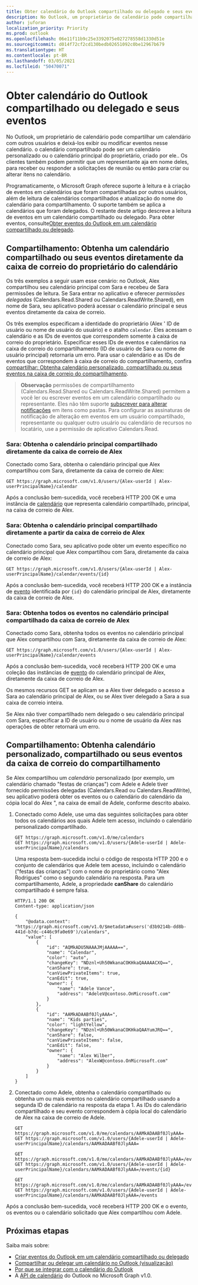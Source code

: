 ```yaml
---
title: Obter calendário do Outlook compartilhado ou delegado e seus eventos
description: No Outlook, um proprietário de calendário pode compartilhar um calendário com outros usuários e deixá-los exibir ou modificar eventos nesse calendário. o calendário pode ser um calendário personalizado ou o calendário principal. O proprietário também podem permitir que um representante aja em nome deles, para receber ou responder a solicitações de reunião ou então para criar ou alterar itens no calendário da conta de email.
author: juforan
localization_priority: Priority
ms.prod: outlook
ms.openlocfilehash: 06e11f11b9c25e3392075e027278558d1330d51e
ms.sourcegitcommit: d014f72cf2cd130bedb02651092c0be12967b679
ms.translationtype: HT
ms.contentlocale: pt-BR
ms.lasthandoff: 03/05/2021
ms.locfileid: "50470071"
---
```

# <a name="get-shared-or-delegated-outlook-calendar-and-its-events"></a>Obter calendário do Outlook compartilhado ou delegado e seus eventos

No Outlook, um proprietário de calendário pode compartilhar um calendário com outros usuários e deixá-los exibir ou modificar eventos nesse calendário. o calendário compartilhado pode ser um calendário personalizado ou o calendário principal do proprietário, criado por ele.. Os clientes também podem permitir que um representante aja em nome deles, para receber ou responder a solicitações de reunião ou então para criar ou alterar itens no calendário.

Programaticamente, o Microsoft Graph oferece suporte à leitura e à criação de eventos em calendários que foram compartilhadas por outros usuários, além de leitura de calendários compartilhados e atualização do nome do calendário para compartilhamento. O suporte também se aplica a calendários que foram delegados. O restante deste artigo descreve a leitura de eventos em um calendário compartilhado ou delegado. Para obter eventos, consulte[Obter eventos do Outlook em um calendário compartilhado ou delegado](outlook-create-event-in-shared-delegated-calendar.md).

## <a name="sharee-get-a-shared-calendar-or-its-events-directly-from-calendar-owners-mailbox"></a>Compartilhamento: Obtenha um calendário compartilhado ou seus eventos diretamente da caixa de correio do proprietário do calendário

Os três exemplos a seguir usam esse cenário: no Outlook, Alex compartilhou seu calendário principal com Sara e recebeu de Sara permissões de leitura. Se Sara entrar no aplicativo e oferecer _permissões delegadas_ (Calendars.Read.Shared ou Calendars.ReadWrite.Shared), em nome de Sara, seu aplicativo poderá acessar o calendário principal e seus eventos diretamente da caixa de correio.

Os três exemplos especificam a identidade do proprietário (Alex ' ID de usuário ou nome de usuário do usuário) e o atalho `calendar`. Eles acessam o calendário e as IDs de eventos que correspondem somente à caixa de correio do proprietário. Especificar esses IDs de eventos e calendários na caixa de correio do compartilhamento (ID de usuário de Sara ou nome de usuário principal) retornaria um erro. Para usar o calendário e as IDs de eventos que correspondem à caixa de correio do compartilhamento, confira [compartilhar: Obtenha calendário personalizado, compartilhado ou seus eventos na caixa de correio do compartilhamento](#sharee-get-shared-custom-calendar-or-its-events-from-sharees-mailbox). 

> **Observação** permissões de compartilhamento (Calendars.Read.Shared ou Calendars.ReadWrite.Shared) permitem a você ler ou escrever eventos em um calendário compartilhado ou representante. Eles não têm suporte [subscrever para alterar notificações](webhooks.md) em itens como pastas. Para configurar as assinaturas de notificação de alteração em eventos em um usuário compartilhado, representante ou qualquer outro usuário ou calendário de recursos no locatário, use a permissão de aplicativo Calendars.Read.

### <a name="megan-get-the-shared-primary-calendar-directly-from-alex-mailbox"></a>Sara: Obtenha o calendário principal compartilhado diretamente da caixa de correio de Alex

Conectado como Sara, obtenha o calendário principal que Alex compartilhou com Sara, diretamente da caixa de correio de Alex:

<!-- { "blockType": "ignored" } -->
```http
GET https://graph.microsoft.com/v1.0/users/{Alex-userId | Alex-userPrincipalName}/calendar
```

Após a conclusão bem-sucedida, você receberá HTTP 200 OK e uma instância de [calendário](/graph/api/resources/calendar?view=graph-rest-1.0) que representa calendário compartilhado, principal, na caixa de correio de Alex.

### <a name="megan-get-an-event-in-the-shared-primary-calendar-directly-from-alex-mailbox"></a>Sara: Obtenha o calendário principal compartilhado diretamente a partir da caixa de correio de Alex

Conectado como Sara, seu aplicativo pode obter um evento específico no calendário principal que Alex compartilhou com Sara, diretamente da caixa de correio de Alex:

<!-- { "blockType": "ignored" } -->
```http
GET https://graph.microsoft.com/v1.0/users/{Alex-userId | Alex-userPrincipalName}/calendar/events/{id}
```

Após a conclusão bem-sucedida, você receberá HTTP 200 OK e a instância de [evento](/graph/api/resources/event?view=graph-rest-1.0) identificada por `{id}` do calendário principal de Alex, diretamente da caixa de correio de Alex.

### <a name="megan-get-all-the-events-in-the-shared-primary-calendar-from-alex-mailbox"></a>Sara: Obtenha todos os eventos no calendário principal compartilhado da caixa de correio de Alex

Conectado como Sara, obtenha todos os eventos no calendário principal que Alex compartilhou com Sara, diretamente da caixa de correio de Alex:

<!-- { "blockType": "ignored" } -->
```http
GET https://graph.microsoft.com/v1.0/users/{Alex-userId | Alex-userPrincipalName}/calendar/events
```

Após a conclusão bem-sucedida, você receberá HTTP 200 OK e uma coleção das instâncias de [evento](/graph/api/resources/event?view=graph-rest-1.0) do calendário principal de Alex, diretamente da caixa de correio de Alex.

Os mesmos recursos GET se aplicam se a Alex tiver delegado o acesso a Sara ao calendário principal de Alex, ou se Alex tiver delegado a Sara a sua caixa de correio inteira.

Se Alex não tiver compartilhado nem delegado o seu calendário principal com Sara, especificar a ID de usuário ou o nome de usuário da Alex nas operações de obter retornará um erro. 


## <a name="sharee-get-shared-custom-calendar-or-its-events-from-sharees-mailbox"></a>Compartilhamento: Obtenha calendário personalizado, compartilhado ou seus eventos da caixa de correio do compartilhamento

Se Alex compartilhou um _calendário_ personalizado (por exemplo, um calendário chamado "festas de crianças") com Adele e Adele tiver fornecido permissões delegadas (Calendars.Read ou Calendars.ReadWrite), seu aplicativo poderá obter os eventos ou o calendário do calendário da cópia local do Alex ", na caixa de email de Adele, conforme descrito abaixo.

1. Conectado como Adele, use uma das seguintes solicitações para obter todos os calendários aos quais Adele tem acesso, incluindo o calendário personalizado compartilhado.

    <!-- {
      "blockType": "request",
      "name": "get_all_Adele_calendars"
    }-->
    ```http
    GET https://graph.microsoft.com/v1.0/me/calendars
    GET https://graph.microsoft.com/v1.0/users/{Adele-userId | Adele-userPrincipalName}/calendars
    ```

    Uma resposta bem-sucedida inclui o código de resposta HTTP 200 e o conjunto de calendários que Adele tem acesso, incluindo o calendário ("festas das crianças") com o nome do proprietário como "Alex Rodrigues" como o segundo calendário na resposta. Para um compartilhamento, Adele, a propriedade **canShare** do calendário compartilhado é sempre falsa.

    <!-- {
      "blockType": "response",
      "name": "get_all_Adele_calendars",
      "truncated": true,
      "@odata.type": "microsoft.graph.calendar",
      "isCollection": true
    } -->
    ```http
    HTTP/1.1 200 OK
    Content-type: application/json

    {
        "@odata.context": "https://graph.microsoft.com/v1.0/$metadata#users('d3b9214b-dd8b-441d-b7dc-c446c9fa0e69')/calendars",
        "value": [
            {
                "id": "AQMkADU5NAAAJMjAAAAA==",
                "name": "Calendar",
                "color": "auto",
                "changeKey": "NDznl+Uh50WkanaCOKHkaQAAAAACXQ==",
                "canShare": true,
                "canViewPrivateItems": true,
                "canEdit": true,
                "owner": {
                    "name": "Adele Vance",
                    "address": "AdeleV@contoso.OnMicrosoft.com"
                }
            },
            {
                "id": "AAMkADAABf0JlyAAA=",
                "name": "Kids parties",
                "color": "lightYellow",
                "changeKey": "NDznl+Uh50WkanaCOKHkaQAAYumJRQ==",
                "canShare": false,
                "canViewPrivateItems": false,
                "canEdit": false,
                "owner": {
                    "name": "Alex Wilber",
                    "address": "AlexW@contoso.OnMicrosoft.com"
                }
            }
        ]
    }
    ```

2. Conectado como Adele, obtenha o calendário compartilhado ou obtenha um ou mais eventos no calendário compartilhado usando a segunda ID de calendário na resposta da etapa 1. As IDs do calendário compartilhado e seu evento correspondem à cópia local do calendário de Alex na caixa de correio de Adele.

    <!-- { "blockType": "ignored" } -->
    ```http
    GET https://graph.microsoft.com/v1.0/me/calendars/AAMkADAABf0JlyAAA=
    GET https://graph.microsoft.com/v1.0/users/{Adele-userId | Adele-userPrincipalName}/calendars/AAMkADAABf0JlyAAA=

    GET https://graph.microsoft.com/v1.0/me/calendars/AAMkADAABf0JlyAAA=/events/{id}
    GET https://graph.microsoft.com/v1.0/users/{Adele-userId | Adele-userPrincipalName}/calendars/AAMkADAABf0JlyAAA=/events/{id}

    GET https://graph.microsoft.com/v1.0/me/calendars/AAMkADAABf0JlyAAA=/events
    GET https://graph.microsoft.com/v1.0/users/{Adele-userId | Adele-userPrincipalName}/calendars/AAMkADAABf0JlyAAA=/events
    ```

Após a conclusão bem-sucedida, você receberá HTTP 200 OK e o evento, os eventos ou o calendário solicitado que Alex compartilhou com Adele.


## <a name="next-steps"></a>Próximas etapas

Saiba mais sobre:

- [Criar eventos do Outlook em um calendário compartilhado ou delegado](outlook-create-event-in-shared-delegated-calendar.md)
- [Compartilhar ou delegar um calendário no Outlook (visualização)](outlook-share-or-delegate-calendar.md)
- [Por que se integrar com o calendário do Outlook](outlook-calendar-concept-overview.md)
- A [API de calendário](/graph/api/resources/calendar?view=graph-rest-1.0) do Outlook no Microsoft Graph v1.0.
